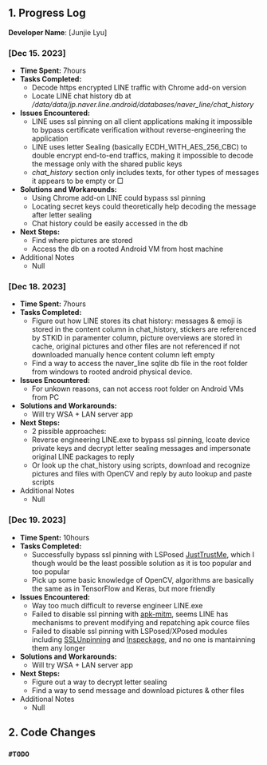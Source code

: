 ## 1. Progress Log

**Developer Name**: [Junjie Lyu]

### [Dec 15. 2023]

- **Time Spent:** 7hours
- **Tasks Completed:**
  - Decode https encrypted LINE traffic with Chrome add-on version
  - Locate LINE chat history db at _/data/data/jp.naver.line.android/databases/naver_line/chat_history_
- **Issues Encountered:**
  - LINE uses ssl pinning on all client applications making it impossible to bypass certificate verification without reverse-engineering the application
  - LINE uses letter Sealing (basically ECDH_WITH_AES_256_CBC) to double encrypt end-to-end traffics, making it impossible to decode the message only with the shared public keys
  - _chat_history_ section only includes texts, for other types of messages it appears to be empty or □
- **Solutions and Workarounds:**
  - Using Chrome add-on LINE could bypass ssl pinning
  - Locating secret keys could theoretically help decoding the message after letter sealing
  - Chat history could be easily accessed in the db
- **Next Steps:**
  - Find where pictures are stored
  - Access the db on a rooted Android VM from host machine
- Additional Notes
  - Null
 
### [Dec 18. 2023]

- **Time Spent:** 7hours
- **Tasks Completed:**
  - Figure out how LINE stores its chat history: messages & emoji is stored in the content column in chat_history, stickers are referenced by STKID in paramenter column, picture overviews are stored in cache, original pictures and other files are not referenced if not downloaded manually hence content column left empty
  - Find a way to access the naver_line sqlite db file in the root folder from windows to rooted android physical device.
- **Issues Encountered:**
  - For unkown reasons, can not access root folder on Android VMs from PC
- **Solutions and Workarounds:**
  - Will try WSA + LAN server app
- **Next Steps:**
  - 2 pissible approaches:
  - Reverse engineering LINE.exe to bypass ssl pinning, lcoate device private keys and decrypt letter sealing messages and impersonate original LINE packages to reply
  - Or look up the chat_history using scripts, download and recognize pictures and files with OpenCV and reply by auto lookup and paste scripts
- Additional Notes
  - Null

### [Dec 19. 2023]
- **Time Spent:** 10hours
- **Tasks Completed:**
  - Successfully bypass ssl pinning with LSPosed [JustTrustMe](https://github.com/Fuzion24/JustTrustMe), which I though would be the least possible solution as it is too popular and too popular
  - Pick up some basic knowledge of OpenCV, algorithms are basically the same as in TensorFlow and Keras, but more friendly
- **Issues Encountered:**
  - Way too much difficult to reverse engineer LINE.exe
  - Failed to disable ssl pinning with [apk-mitm](https://github.com/shroudedcode/apk-mitm), seems LINE has mechanisms to prevent modifying and repatching apk cource files
  - Failed to disable ssl pinning with LSPosed/XPosed modules including [SSLUnpinning](https://github.com/ac-pm/SSLUnpinning_Xposed) and [Inspeckage](https://github.com/ac-pm/Inspeckage), and no one is mantainning them any longer
- **Solutions and Workarounds:**
  - Will try WSA + LAN server app
- **Next Steps:**
  - Figure out a way to decrypt letter sealing
  - Find a way to send message and download pictures & other files
- Additional Notes
  - Null

## 2. Code Changes

### `#TODO`
